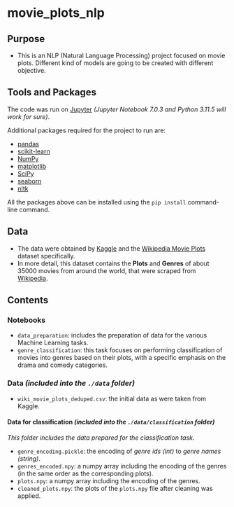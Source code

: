 # movie_plots_nlp
## Purpose 
* This is an NLP (Natural Language Processing) project focused on movie plots. Different kind of models are going to be created with different objective.

## Tools and Packages
The code was run on [Jupyter](https://jupyter.org/) *(Jupyter Notebook 7.0.3 and Python 3.11.5 will work for sure)*. 

Additional packages required for the project to run are:
* [pandas](https://pandas.pydata.org/)
* [scikit-learn](https://scikit-learn.org/stable/)
* [NumPy](https://numpy.org/)
* [matplotlib](https://matplotlib.org/)
* [SciPy](https://scipy.org/)
* [seaborn](https://seaborn.pydata.org/)
* [nltk](https://www.nltk.org/)

All the packages above can be installed using the `pip install` command-line command.

## Data
* The data were obtained by [Kaggle](https://www.kaggle.com/) and the [Wikipedia Movie Plots](https://www.kaggle.com/datasets/jrobischon/wikipedia-movie-plots) dataset specifically.
* In more detail, this dataset contains the **Plots** and **Genres** of about 35000 movies from around the world, that were scraped from [Wikipedia](https://www.wikipedia.org/).

## Contents
### Notebooks
* <code>data_preparation</code>: includes the preparation of data for the various Machine Learning tasks.
* <code>genre_classification</code>: this task focuses on performing classification of movies into genres based on their plots, with a specific emphasis on the drama and comedy categories.

### Data *(included into the <code>./data</code> folder)*
* <code>wiki_movie_plots_deduped.csv</code>: the initial data as were taken from Kaggle.

#### Data for classification *(included into the <code>./data/classification</code> folder)*
*This folder includes the data prepared for the classification task.*
* <code>genre_encoding.pickle</code>: the encoding of *genre ids (int)* to *genre names (string)*.
* <code>genres_encoded.npy</code>: a numpy array including the encoding of the genres (in the same order as the corresponding plots).
* <code>plots.npy</code>: a numpy array including the encoding of the genres.
* <code>cleaned_plots.npy</code>: the plots of the <code>plots.npy</code> file after cleaning was applied.
